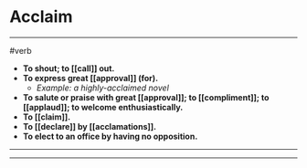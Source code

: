 # Acclaim
---
#verb
- **To shout; to [[call]] out.**
- **To express great [[approval]] (for).**
	- _Example: a highly-acclaimed novel_
- **To salute or praise with great [[approval]]; to [[compliment]]; to [[applaud]]; to welcome enthusiastically.**
- **To [[claim]].**
- **To [[declare]] by [[acclamations]].**
- **To elect to an office by having no opposition.**
---
---
